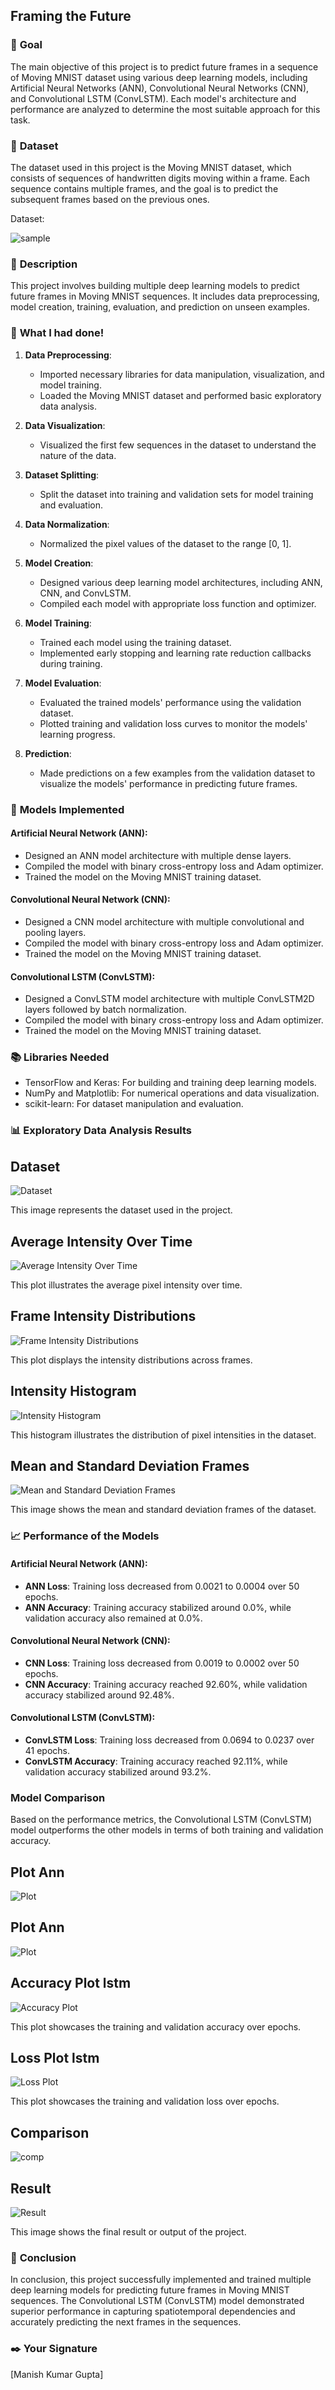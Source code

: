 ## **Framing the Future**

### 🎯 **Goal**
The main objective of this project is to predict future frames in a sequence of Moving MNIST dataset using various deep learning models, including Artificial Neural Networks (ANN), Convolutional Neural Networks (CNN), and Convolutional LSTM (ConvLSTM). Each model's architecture and performance are analyzed to determine the most suitable approach for this task.

### 🧵 **Dataset**
The dataset used in this project is the Moving MNIST dataset, which consists of sequences of handwritten digits moving within a frame. Each sequence contains multiple frames, and the goal is to predict the subsequent frames based on the previous ones.

Dataset:

![sample](https://github.com/manishh12/DL-Simplified/blob/main/Framing%20the%20Future/Images/datset.jpeg)

### 🧾 **Description**

This project involves building multiple deep learning models to predict future frames in Moving MNIST sequences. It includes data preprocessing, model creation, training, evaluation, and prediction on unseen examples.

### 🧮 **What I had done!**

1. **Data Preprocessing**:
   - Imported necessary libraries for data manipulation, visualization, and model training.
   - Loaded the Moving MNIST dataset and performed basic exploratory data analysis.

2. **Data Visualization**:
   - Visualized the first few sequences in the dataset to understand the nature of the data.

3. **Dataset Splitting**:
   - Split the dataset into training and validation sets for model training and evaluation.

4. **Data Normalization**:
   - Normalized the pixel values of the dataset to the range [0, 1].

5. **Model Creation**:
   - Designed various deep learning model architectures, including ANN, CNN, and ConvLSTM.
   - Compiled each model with appropriate loss function and optimizer.

6. **Model Training**:
   - Trained each model using the training dataset.
   - Implemented early stopping and learning rate reduction callbacks during training.

7. **Model Evaluation**:
   - Evaluated the trained models' performance using the validation dataset.
   - Plotted training and validation loss curves to monitor the models' learning progress.

8. **Prediction**:
   - Made predictions on a few examples from the validation dataset to visualize the models' performance in predicting future frames.

### 🚀 **Models Implemented**

#### Artificial Neural Network (ANN):
- Designed an ANN model architecture with multiple dense layers.
- Compiled the model with binary cross-entropy loss and Adam optimizer.
- Trained the model on the Moving MNIST training dataset.

#### Convolutional Neural Network (CNN):
- Designed a CNN model architecture with multiple convolutional and pooling layers.
- Compiled the model with binary cross-entropy loss and Adam optimizer.
- Trained the model on the Moving MNIST training dataset.

#### Convolutional LSTM (ConvLSTM):
- Designed a ConvLSTM model architecture with multiple ConvLSTM2D layers followed by batch normalization.
- Compiled the model with binary cross-entropy loss and Adam optimizer.
- Trained the model on the Moving MNIST training dataset.

### 📚 **Libraries Needed**

- TensorFlow and Keras: For building and training deep learning models.
- NumPy and Matplotlib: For numerical operations and data visualization.
- scikit-learn: For dataset manipulation and evaluation.

### 📊 **Exploratory Data Analysis Results**

## Dataset

![Dataset](https://github.com/manishh12/DL-Simplified/blob/main/Framing%20the%20Future/Images/datset.jpeg)

This image represents the dataset used in the project.


## Average Intensity Over Time

![Average Intensity Over Time](https://github.com/manishh12/DL-Simplified/blob/main/Framing%20the%20Future/Images/avg_intensity_over_time.png)

This plot illustrates the average pixel intensity over time.


## Frame Intensity Distributions

![Frame Intensity Distributions](https://github.com/manishh12/DL-Simplified/blob/main/Framing%20the%20Future/Images/frame_intensity_distributions.png)

This plot displays the intensity distributions across frames.

## Intensity Histogram

![Intensity Histogram](https://github.com/manishh12/DL-Simplified/blob/main/Framing%20the%20Future/Images/intensity_histogram.png)

This histogram illustrates the distribution of pixel intensities in the dataset.


## Mean and Standard Deviation Frames

![Mean and Standard Deviation Frames](https://github.com/manishh12/DL-Simplified/blob/main/Framing%20the%20Future/Images/mean_std_frames.png)

This image shows the mean and standard deviation frames of the dataset.

### 📈 **Performance of the Models**

#### Artificial Neural Network (ANN):
- **ANN Loss**: Training loss decreased from 0.0021 to 0.0004 over 50 epochs.
- **ANN Accuracy**: Training accuracy stabilized around 0.0%, while validation accuracy also remained at 0.0%.

#### Convolutional Neural Network (CNN):
- **CNN Loss**: Training loss decreased from 0.0019 to 0.0002 over 50 epochs.
- **CNN Accuracy**: Training accuracy reached 92.60%, while validation accuracy stabilized around 92.48%.

#### Convolutional LSTM (ConvLSTM):
- **ConvLSTM Loss**: Training loss decreased from 0.0694 to 0.0237 over 41 epochs.
- **ConvLSTM Accuracy**: Training accuracy reached 92.11%, while validation accuracy stabilized around 93.2%.

### **Model Comparison**

Based on the performance metrics, the Convolutional LSTM (ConvLSTM) model outperforms the other models in terms of both training and validation accuracy.
## Plot Ann
![Plot](https://github.com/manishh12/DL-Simplified/blob/main/Framing%20the%20Future/Images/ANN_training_validation.png)

## Plot Ann
![Plot](https://github.com/manishh12/DL-Simplified/blob/main/Framing%20the%20Future/Images/CNN_training_validation.png)

## Accuracy Plot lstm

![Accuracy Plot](https://github.com/manishh12/DL-Simplified/blob/main/Framing%20the%20Future/Images/accuracy_plot.png)

This plot showcases the training and validation accuracy over epochs.

## Loss Plot lstm

![Loss Plot](https://github.com/manishh12/DL-Simplified/blob/main/Framing%20the%20Future/Images/loss_plot.png)

This plot showcases the training and validation loss over epochs.

## Comparison

![comp](https://github.com/manishh12/DL-Simplified/blob/main/Framing%20the%20Future/Images/accuracy_comparison_bar_with_values.png)

## Result

![Result](https://github.com/manishh12/DL-Simplified/blob/main/Framing%20the%20Future/Images/Result.jpeg)

This image shows the final result or output of the project.



### 📢 **Conclusion**

In conclusion, this project successfully implemented and trained multiple deep learning models for predicting future frames in Moving MNIST sequences. The Convolutional LSTM (ConvLSTM) model demonstrated superior performance in capturing spatiotemporal dependencies and accurately predicting the next frames in the sequences.

### ✒️ **Your Signature**

[Manish Kumar Gupta]

